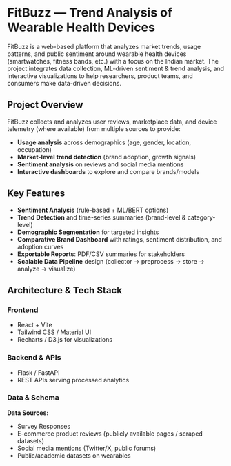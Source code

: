# FitBuzz — Trend Analysis of Wearable Health Devices

FitBuzz is a web-based platform that analyzes market trends, usage patterns, and public sentiment around wearable health devices (smartwatches, fitness bands, etc.) with a focus on the Indian market. The project integrates data collection, ML-driven sentiment & trend analysis, and interactive visualizations to help researchers, product teams, and consumers make data-driven decisions.


## Project Overview
FitBuzz collects and analyzes user reviews, marketplace data, and device telemetry (where available) from multiple sources to provide:

- **Usage analysis** across demographics (age, gender, location, occupation)  
- **Market-level trend detection** (brand adoption, growth signals)  
- **Sentiment analysis** on reviews and social media mentions  
- **Interactive dashboards** to explore and compare brands/models  

## Key Features
- **Sentiment Analysis** (rule-based + ML/BERT options)  
- **Trend Detection** and time-series summaries (brand-level & category-level)  
- **Demographic Segmentation** for targeted insights  
- **Comparative Brand Dashboard** with ratings, sentiment distribution, and adoption curves  
- **Exportable Reports**: PDF/CSV summaries for stakeholders  
- **Scalable Data Pipeline** design (collector → preprocess → store → analyze → visualize)  


## Architecture & Tech Stack

### Frontend
- React + Vite  
- Tailwind CSS / Material UI  
- Recharts / D3.js for visualizations  

### Backend & APIs
- Flask / FastAPI  
- REST APIs serving processed analytics  

### Data & Schema
**Data Sources:**
- Survey Responses
- E-commerce product reviews (publicly available pages / scraped datasets)  
- Social media mentions (Twitter/X, public forums)  
- Public/academic datasets on wearables  
  

